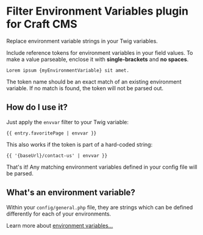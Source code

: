 Filter Environment Variables plugin for Craft CMS
=================================================

Replace environment variable strings in your Twig variables.

Include reference tokens for environment variables in your field values. To make a value parseable, enclose it with **single-brackets** and **no spaces**.

    Lorem ipsum {myEnvironmentVariable} sit amet.

The token name should be an exact match of an existing environment variable. If no match is found, the token will not be parsed out.

## How do I use it?

Just apply the `envvar` filter to your Twig variable:

    {{ entry.favoritePage | envvar }}

This also works if the token is part of a hard-coded string:

    {{ '{baseUrl}/contact-us' | envvar }}

That's it! Any matching environment variables defined in your config file will be parsed.

## What's an environment variable?

Within your `config/general.php` file, they are strings which can be defined differently for each of your environments.

Learn more about [environment variables...](http://buildwithcraft.com/docs/multi-environment-configs#environment-specific-variables)